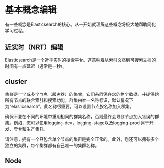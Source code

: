 # 基本概念编辑

有一些概念是Elasticsearch的核心。从一开始就理解这些概念将极大地帮助简化学习过程。

## 近实时（NRT）编辑

Elasticsearch是一个近乎实时的搜索平台。这意味着从索引文档到可搜索文档的时间有一点延迟（通常是一秒）。

## cluster

集群是一个或多个节点（服务器）的集合，它们共同保存您的整个数据，并提供跨所有节点的联合索引和搜索功能。群集由唯一名称标识，默认情况下为“elasticsearch”。此名称很重要，可以设置节点按名称加入群集。  

确保不要在不同的环境中重用相同的群集名称，否则最终会导致节点加入错误的群集。例如，您可以使用logging-dev，logging-stage以及logging-prod 用于开发，登台和生产集群。

请注意，拥有一个只包含单个节点的集群是完全正常的。此外，您还可以拥有多个独立的集群，每个集群都有自己唯一的集群名称。

## Node
